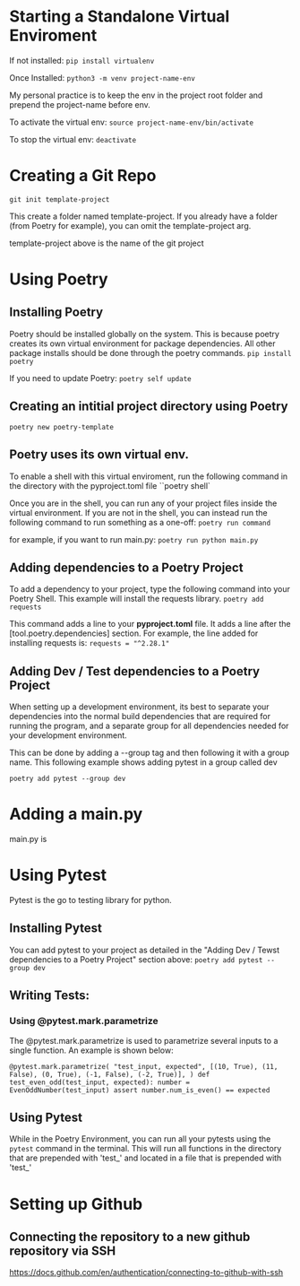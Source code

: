 # Starting a Standalone Virtual Enviroment

If not installed:
``pip install virtualenv``

Once Installed:
``python3 -m venv project-name-env``

My personal practice is to keep the env in the project root folder and prepend the project-name before env.

To activate the virtual env:
``source project-name-env/bin/activate``

To stop the virtual env:
``deactivate``


# Creating a Git Repo
``git init template-project``

This create a folder named template-project. If you already have a folder (from Poetry for example), you can omit the template-project arg.

template-project above is the name of the git project


# Using Poetry

## Installing Poetry
Poetry should be installed globally on the system. This is because poetry creates its own virtual environment for package dependencies.
All other package installs should be done through the poetry commands.
``pip install poetry``

If you need to update Poetry:
``poetry self update``

## Creating an intitial project directory using Poetry
``poetry new poetry-template``

## Poetry uses its own virtual env. 
To enable a shell with this virtual enviroment, run the following command in the directory with the pyproject.toml file
``poetry shell`

Once you are in the shell, you can run any of your project files inside the virtual environment. If you are not in the shell, you can instead run
the following command to run something as a one-off:
``poetry run command``

for example, if you want to run main.py:
``poetry run python main.py``

## Adding dependencies to a Poetry Project
To add a dependency to your project, type the following command into your Poetry Shell. This example will install the requests library.
``poetry add requests``

This command adds a line to your **pyproject.toml** file. It adds a line after the [tool.poetry.dependencies] section. For example, the line added for
installing requests is:
``requests = "^2.28.1"``

## Adding Dev / Test dependencies to a Poetry Project
When setting up a development environment, its best to separate your dependencies into the normal build dependencies that are required for running the program, and a separate group for all dependencies needed for your development environment.

This can be done by adding a --group tag and then following it with a group name. This following example shows adding pytest in a group called dev

``poetry add pytest --group dev``


# Adding a main.py
main.py is

# Using Pytest
Pytest is the go to testing library for python.

## Installing Pytest
You can add pytest to your project as detailed in the "Adding Dev / Tewst dependencies to a Poetry Project" section above:
``poetry add pytest --group dev``

## Writing Tests:

### Using @pytest.mark.parametrize
The @pytest.mark.parametrize is used to parametrize several inputs to a single function. An example is shown below:

``
@pytest.mark.parametrize(
    "test_input, expected",
    [(10, True), (11, False), (0, True), (-1, False), (-2, True)],
)
def test_even_odd(test_input, expected):
    number = EvenOddNumber(test_input)
    assert number.num_is_even() == expected
``

## Using Pytest
While in the Poetry Environment, you can run all your pytests using the ``pytest`` command in the terminal. This will run all functions in the directory that are prepended with 'test_' and located in a file that is prepended with 'test_'




# Setting up Github 

## Connecting the repository to a new github repository via SSH
https://docs.github.com/en/authentication/connecting-to-github-with-ssh


